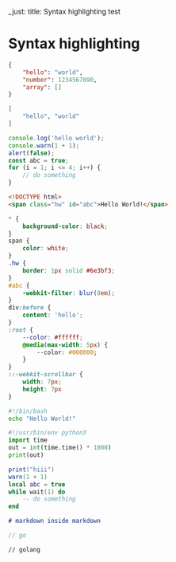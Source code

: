 _just: title: Syntax highlighting test
# Syntax highlighting
```json
{
    "hello": "world",
    "number": 1234567890,
    "array": []
}
```
```json
[
    "hello", "world"
]
```
```js
console.log('hello world');
console.warn(1 + 1);
alert(false);
const abc = true;
for (i = 1; i <= 4; i++) {
    // do something
}
```
```html
<!DOCTYPE html>
<span class="hw" id="abc">Hello World!</span>
```
```css
* {
    background-color: black;
}
span {
    color: white;
}
.hw {
    border: 1px solid #6e3bf3;
}
#abc {
    -webkit-filter: blur(8em);
}
div:before {
    content: 'hello';
}
:root {
    --color: #ffffff;
    @media(max-width: 5px) {
        --color: #000000;
    }
}
::-webkit-scrollbar {
    width: 7px;
    height: 7px
}
```
```sh
#!/bin/bash
echo "Hello World!"
```
```py
#!/usr/bin/env python3
import time
out = int(time.time() * 1000)
print(out)
```
```lua
print("hiii")
warn(1 + 1)
local abc = true
while wait(1) do
    -- do something
end
```
```md
# markdown inside markdown
```
```go
// go
```
```golang
// golang
```
```golo

```
```gololang

```